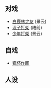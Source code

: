 

## 对戏

- [白鹿林之友]()
(景云)
- [汉子打架]()
(陆前)
- [少年打架]()
(景云)
## 自戏
- [瓷坯作画](https://raw.githubusercontent.com/UserT2019/UserT2019.github.io/master/NOTE20190410144115.png)

## 人设
